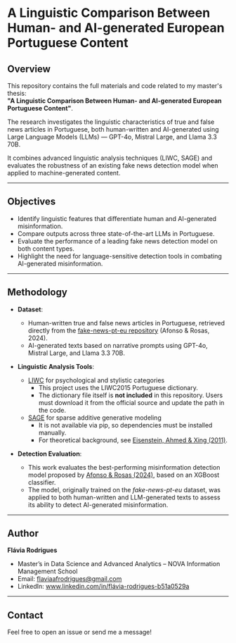 # A Linguistic Comparison Between Human- and AI-generated European Portuguese Content

## Overview

This repository contains the full materials and code related to my master's thesis:  
**"A Linguistic Comparison Between Human- and AI-generated European Portuguese Content"**.

The research investigates the linguistic characteristics of true and false news articles in Portuguese, both human-written and AI-generated using Large Language Models (LLMs) — GPT-4o, Mistral Large, and Llama 3.3 70B.

It combines advanced linguistic analysis techniques (LIWC, SAGE) and evaluates the robustness of an existing fake news detection model when applied to machine-generated content.

---

## Objectives

- Identify linguistic features that differentiate human and AI-generated misinformation.
- Compare outputs across three state-of-the-art LLMs in Portuguese.
- Evaluate the performance of a leading fake news detection model on both content types.
- Highlight the need for language-sensitive detection tools in combating AI-generated misinformation.

---

## Methodology

- **Dataset**:  
  - Human-written true and false news articles in Portuguese, retrieved directly from the 
[fake-news-pt-eu repository](https://github.com/ro-afonso/fake-news-pt-eu) (Afonso & Rosas, 2024). 
  - AI-generated texts based on narrative prompts using GPT-4o, Mistral Large, and Llama 3.3 70B.

- **Linguistic Analysis Tools**:  
  - [LIWC](https://github.com/LaCAfe/LIWC2015pt) for psychological and stylistic categories  
    - This project uses the LIWC2015 Portuguese dictionary.  
    - The dictionary file itself is **not included** in this repository. Users must download it from the official source and update the path in the code.   
  - [SAGE](https://github.com/jacobeisenstein/SAGE/tree/master/py-sage) for sparse additive generative modeling
    - It is not available via pip, so dependencies must be installed manually. 
    - For theoretical background, see [Eisenstein, Ahmed & Xing (2011)](https://www.cs.cmu.edu/~epxing/papers/2011/Eisenstein_Ahmed_Xing_ICML11.pdf).

- **Detection Evaluation**:  
  - This work evaluates the best-performing misinformation detection model proposed by 
    [Afonso & Rosas (2024)](https://github.com/ro-afonso/fake-news-pt-eu), based on an XGBoost classifier.  
  - The model, originally trained on the *fake-news-pt-eu* dataset, was applied to both human-written and LLM-generated texts to assess its ability to detect AI-generated misinformation.  

---

## Author

**Flávia Rodrigues**  
- Master’s in Data Science and Advanced Analytics – NOVA Information Management School 
- Email: flaviaafrodrigues@gmail.com 
- LinkedIn: www.linkedin.com/in/flávia-rodrigues-b51a0529a

---

## Contact

Feel free to open an issue or send me a message!

